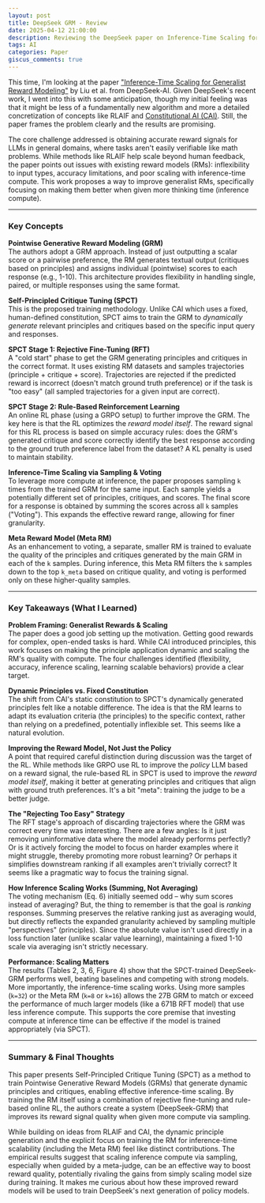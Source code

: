 ```yaml
---
layout: post
title: DeepSeek GRM - Review
date: 2025-04-12 21:00:00
description: Reviewing the DeepSeek paper on Inference-Time Scaling for Generalist Reward Modeling
tags: AI
categories: Paper
giscus_comments: true
---
```


This time, I'm looking at the paper ["Inference-Time Scaling for Generalist Reward Modeling"](https://arxiv.org/abs/2504.02495) by Liu et al. from DeepSeek-AI. Given DeepSeek's recent work, I went into this with some anticipation, though my initial feeling was that it might be less of a fundamentally new algorithm and more a detailed concretization of concepts like RLAIF and [Constitutional AI (CAI)](https://arxiv.org/abs/2212.08073). Still, the paper frames the problem clearly and the results are promising.

The core challenge addressed is obtaining accurate reward signals for LLMs in general domains, where tasks aren't easily verifiable like math problems. While methods like RLAIF help scale beyond human feedback, the paper points out issues with existing reward models (RMs): inflexibility to input types, accuracy limitations, and poor scaling with inference-time compute. This work proposes a way to improve generalist RMs, specifically focusing on making them better when given more thinking time (inference compute).

---

### Key Concepts

**Pointwise Generative Reward Modeling (GRM)**  
The authors adopt a GRM approach. Instead of just outputting a scalar score or a pairwise preference, the RM generates textual output (critiques based on principles) and assigns individual (pointwise) scores to each response (e.g., 1-10). This architecture provides flexibility in handling single, paired, or multiple responses using the same format.

**Self-Principled Critique Tuning (SPCT)**  
This is the proposed training methodology. Unlike CAI which uses a fixed, human-defined constitution, SPCT aims to train the GRM to *dynamically generate* relevant principles and critiques based on the specific input query and responses.

**SPCT Stage 1: Rejective Fine-Tuning (RFT)**  
A "cold start" phase to get the GRM generating principles and critiques in the correct format. It uses existing RM datasets and samples trajectories (principle + critique + score). Trajectories are rejected if the predicted reward is incorrect (doesn't match ground truth preference) or if the task is "too easy" (all sampled trajectories for a given input are correct).

**SPCT Stage 2: Rule-Based Reinforcement Learning**  
An online RL phase (using a GRPO setup) to further improve the GRM. The key here is that the RL optimizes the *reward model itself*. The reward signal for this RL process is based on simple accuracy rules: does the GRM's generated critique and score correctly identify the best response according to the ground truth preference label from the dataset? A KL penalty is used to maintain stability.

**Inference-Time Scaling via Sampling & Voting**  
To leverage more compute at inference, the paper proposes sampling `k` times from the trained GRM for the same input. Each sample yields a potentially different set of principles, critiques, and scores. The final score for a response is obtained by summing the scores across all `k` samples ("Voting"). This expands the effective reward range, allowing for finer granularity.

**Meta Reward Model (Meta RM)**  
As an enhancement to voting, a separate, smaller RM is trained to evaluate the quality of the principles and critiques generated by the main GRM in each of the `k` samples. During inference, this Meta RM filters the `k` samples down to the top `k_meta` based on critique quality, and voting is performed only on these higher-quality samples.

---

### Key Takeaways (What I Learned)

**Problem Framing: Generalist Rewards & Scaling**  
The paper does a good job setting up the motivation. Getting good rewards for complex, open-ended tasks is hard. While CAI introduced principles, this work focuses on making the principle application dynamic and scaling the RM's quality with compute. The four challenges identified (flexibility, accuracy, inference scaling, learning scalable behaviors) provide a clear target.

**Dynamic Principles vs. Fixed Constitution**  
The shift from CAI's static constitution to SPCT's dynamically generated principles felt like a notable difference. The idea is that the RM learns to adapt its evaluation criteria (the principles) to the specific context, rather than relying on a predefined, potentially inflexible set. This seems like a natural evolution.

**Improving the Reward Model, Not Just the Policy**  
A point that required careful distinction during discussion was the target of the RL. While methods like GRPO use RL to improve the *policy* LLM based on a reward signal, the rule-based RL in SPCT is used to improve the *reward model itself*, making it better at generating principles and critiques that align with ground truth preferences. It's a bit "meta": training the judge to be a better judge.

**The "Rejecting Too Easy" Strategy**  
The RFT stage's approach of discarding trajectories where the GRM was correct every time was interesting. There are a few angles: Is it just removing uninformative data where the model already performs perfectly? Or is it actively forcing the model to focus on harder examples where it might struggle, thereby promoting more robust learning? Or perhaps it simplifies downstream ranking if all examples aren't trivially correct? It seems like a pragmatic way to focus the training signal.

**How Inference Scaling Works (Summing, Not Averaging)**  
The voting mechanism (Eq. 6) initially seemed odd – why sum scores instead of averaging? But, the thing to remember is that the goal is *ranking* responses. Summing preserves the relative ranking just as averaging would, but directly reflects the expanded granularity achieved by sampling multiple "perspectives" (principles). Since the absolute value isn't used directly in a loss function later (unlike scalar value learning), maintaining a fixed 1-10 scale via averaging isn't strictly necessary.

**Performance: Scaling Matters**  
The results (Tables 2, 3, 6, Figure 4) show that the SPCT-trained DeepSeek-GRM performs well, beating baselines and competing with strong models. More importantly, the inference-time scaling works. Using more samples (`k=32`) or the Meta RM (`k=8` or `k=16`) allows the 27B GRM to match or exceed the performance of much larger models (like a 671B RFT model) that use less inference compute. This supports the core premise that investing compute at inference time can be effective if the model is trained appropriately (via SPCT).

---

### Summary & Final Thoughts
This paper presents Self-Principled Critique Tuning (SPCT) as a method to train Pointwise Generative Reward Models (GRMs) that generate dynamic principles and critiques, enabling effective inference-time scaling. By training the RM itself using a combination of rejective fine-tuning and rule-based online RL, the authors create a system (DeepSeek-GRM) that improves its reward signal quality when given more compute via sampling.

While building on ideas from RLAIF and CAI, the dynamic principle generation and the explicit focus on training the RM for inference-time scalability (including the Meta RM) feel like distinct contributions. The empirical results suggest that scaling inference compute via sampling, especially when guided by a meta-judge, can be an effective way to boost reward quality, potentially rivaling the gains from simply scaling model size during training. It makes me curious about how these improved reward models will be used to train DeepSeek's next generation of policy models.
